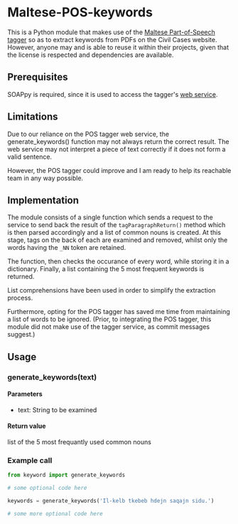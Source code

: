 Maltese-POS-keywords
====================

This is a Python module that makes use of the [Maltese Part-of-Speech tagger](http://metanet4u.research.um.edu.mt/POS.jsp) 
so as to extract keywords from PDFs on the Civil Cases website. However, anyone may and is able to reuse it within their 
projects, given that the license is respected and dependencies are available.

## Prerequisites

SOAPpy is required, since it is used to access the tagger's [web service](http://metanet4u.research.um.edu.mt/services/MtPOS?wsdl).

## Limitations

Due to our reliance on the POS tagger web service, the generate_keywords() function may not always return the correct 
result. The web service may not interpret a piece of text correctly if it does not form a valid sentence.

However, the POS tagger could improve and I am ready to help its reachable team in any way possible.

## Implementation

The module consists of a single function which sends a request to the service to send back the result of the 
`` tagParagraphReturn() `` method which is then parsed accordingly and a list of common nouns is created. At this stage, 
tags on the back of each are examined and removed, whilst only the words having the `` _NN `` token are retained.

The function, then checks the occurance of every word, while storing it in a dictionary. Finally, a list containing the 5
most frequent keywords is returned.

List comprehensions have been used in order to simplify the extraction process.

Furthermore, opting for the POS tagger has saved me time from maintaining a list of words to be ignored. (Prior, to integrating
the POS tagger, this module did not make use of the tagger service, as commit messages suggest.)

## Usage

### generate_keywords(text)

#### Parameters

* text: String to be examined

#### Return value

list of the 5 most frequantly used common nouns

### Example call

``` python
from keyword import generate_keywords

# some optional code here

keywords = generate_keywords('Il-kelb tkebeb hdejn saqajn sidu.')

# some more optional code here
```
